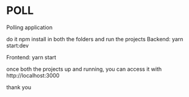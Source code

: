 # POLL
Polling application

do it npm install in both the folders and run the projects 
Backend: yarn start:dev

Frontend: yarn start

once both the projects up and running, you can access it with http://localhost:3000

thank you
